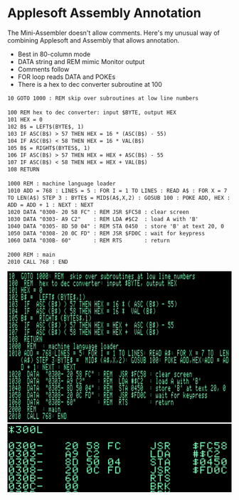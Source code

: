 Applesoft Assembly Annotation
=============================

The Mini-Assembler doesn't allow comments. Here's my unusual way of combining
Applesoft and Assembly that allows annotation.

+ Best in 80-column mode
+ DATA string and REM mimic Monitor output
+ Comments follow
+ FOR loop reads DATA and POKEs
+ There is a hex to dec converter subroutine at 100

```
10 GOTO 1000 : REM skip over subroutines at low line numbers

100 REM hex to dec converter: input $BYTE, output HEX
101 HEX = 0
102 B$ = LEFT$(BYTE$, 1)
103 IF ASC(B$) > 57 THEN HEX = 16 * (ASC(B$) - 55)
104 IF ASC(B$) < 58 THEN HEX = 16 * VAL(B$)
105 B$ = RIGHT$(BYTES$, 1)
106 IF ASC(B$) > 57 THEN HEX = HEX + ASC(B$) - 55
107 IF ASC(B$) < 58 THEN HEX = HEX + VAL(B$)
108 RETURN

1000 REM : machine language loader
1010 ADD = 768 : LINES = 5 : FOR I = 1 TO LINES : READ A$ : FOR X = 7 TO LEN(A$) STEP 3 : BYTE$ = MID$(A$,X,2) : GOSUB 100 : POKE ADD, HEX : ADD = ADD + 1 : NEXT : NEXT
1020 DATA "0300- 20 58 FC" : REM JSR $FC58 : clear screen
1030 DATA "0303- A9 C2"    : REM LDA #$C2  : load A with 'B'
1040 DATA "0305- 8D 50 04" : REM STA 0450  : store 'B' at text 20, 0
1050 DATA "0308- 20 0C FD" : REM JSR $FD0C : wait for keypress
1060 DATA "030B- 60"       : REM RTS       : return

2000 REM : main
2010 CALL 768 : END
```

![80 Column](aaa-80col.png)
![Monitor](aaa-monitor.png)